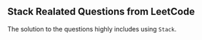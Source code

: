 ## Stack Realated Questions from LeetCode

The solution to the questions highly includes using `Stack`.
